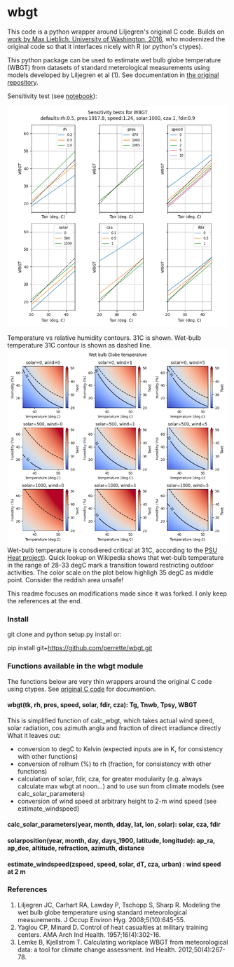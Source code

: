 # wbgt

This code is a python wrapper around Liljegren's original C code.
Builds on [work by Max Lieblich, University of Washington, 2016](https://github.com/mdljts/wbgt), who modernized the original code so that it interfaces nicely with R (or python's ctypes).

This python package can be used to estimate wet bulb globe temperature (WBGT) from datasets of standard meterological measurements using models developed by Liljegren et al (1).
See documentation in [the original repository](https://github.com/mdljts/wbgt).

Sensitivity test (see [notebook](wbgt.ipynb)):

![sensitivity](sensitivity.png)

Temperature vs relative humidity contours. 31C is shown. Wet-bulb temperature 31C contour is shown as dashed line.
![sensitivity](sensitivity_contours.png)
Wet-bulb temperature is consdiered critical at 31C, according to the [PSU Heat project](https://theconversation.com/how-hot-is-too-hot-for-the-human-body-our-lab-found-heat-humidity-gets-dangerous-faster-than-many-people-realize-185593)).
Quick lookup on Wikipedia shows that wet-bulb temperature in the range of 28-33 degC mark a transition toward restricting outdoor activities.
The color scale on the plot below highligh 35 degC as middle point. Consider the reddish area unsafe!

This readme focuses on modifications made since it was forked. I only keep the references at the end.

### Install

git clone and python setup.py install or:

pip install git+https://github.com/perrette/wbgt.git

### Functions available in the wbgt module

The functions below are very thin wrappers around the original C code using ctypes.
See [original C code](src/wbgt.c) for documention.

#### wbgt(tk, rh, pres, speed, solar, fdir, cza): Tg, Tnwb, Tpsy, WBGT

This is simplified function of calc_wbgt, which takes actual wind speed, solar radiation, cos azimuth angla and fraction of direct irradiance directly
What it leaves out:

-   conversion to degC to Kelvin (expected inputs are in K, for consistency with other functions)
-   conversion of relhum (%) to rh (fraction, for consistency with other functions)
-   calculation of solar, fdir, cza, for greater modularity (e.g. always calculate max wbgt at noon...) and to use sun from climate models (see calc_solar_parameters)
-   conversion of wind speed at arbitrary height to 2-m wind speed (see estimate_windspeed)

#### calc_solar_parameters(year, month, dday, lat, lon, solar): solar, cza, fdir

#### solarposition(year, month, day, days_1900, latitude, longitude): ap_ra, ap_dec, altitude, refraction, azimuth, distance

#### estimate_windspeed(zspeed, speed, solar, dT, cza, urban) : wind speed at 2 m

### References

1. Liljegren JC, Carhart RA, Lawday P, Tschopp S, Sharp R. Modeling the wet bulb globe temperature using standard meteorological measurements. J Occup Environ Hyg. 2008;5(10):645-55.
2. Yaglou CP, Minard D. Control of heat casualties at military training centers. AMA Arch Ind Health. 1957;16(4):302-16.
3. Lemke B, Kjellstrom T. Calculating workplace WBGT from meteorological data: a tool for climate change assessment. Ind Health. 2012;50(4):267-78.
